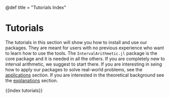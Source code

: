 @def title = "Tutorials Index"

# Tutorials

The tutorials in this section will show you how to install and use our packages. They are meant for users with no previous experience who want to learn how to use the tools. The `IntervalArithmetic.jl` package is the core package and it is needed in all the others. If you are completely new to interval arithmetic, we suggest to start there. If you are interesting in seing how to apply our packages to solve real-world problems, see the [applications](/pages/howTo/index.md) section. If you are interested in the theoretical background see the [explanations](/pages/explanations/index.md) section. 

{{index tutorials}}